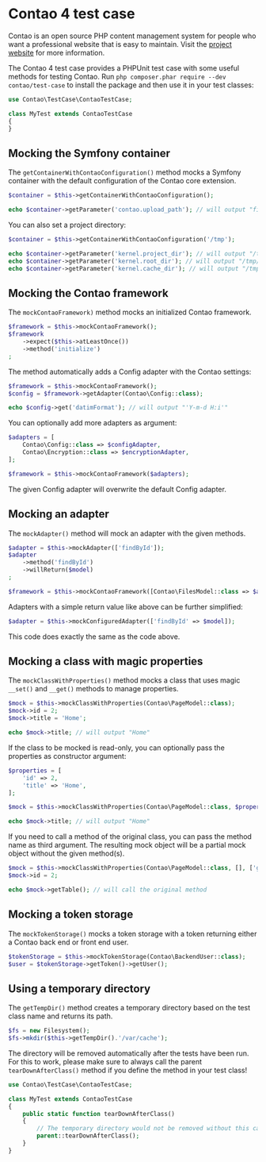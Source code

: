 # Contao 4 test case

Contao is an open source PHP content management system for people who want a
professional website that is easy to maintain. Visit the [project website][1]
for more information.

The Contao 4 test case provides a PHPUnit test case with some useful methods
for testing Contao. Run `php composer.phar require --dev contao/test-case` to
install the package and then use it in your test classes:

```php
use Contao\TestCase\ContaoTestCase;

class MyTest extends ContaoTestCase
{
}
```

## Mocking the Symfony container

The `getContainerWithContaoConfiguration()` method mocks a Symfony container
with the default configuration of the Contao core extension.

```php
$container = $this->getContainerWithContaoConfiguration();

echo $container->getParameter('contao.upload_path'); // will output "files"
```

You can also set a project directory:

```php
$container = $this->getContainerWithContaoConfiguration('/tmp');

echo $container->getParameter('kernel.project_dir'); // will output "/tmp"
echo $container->getParameter('kernel.root_dir'); // will output "/tmp/app"
echo $container->getParameter('kernel.cache_dir'); // will output "/tmp/var/cache"
```

## Mocking the Contao framework

The `mockContaoFramework)` method mocks an initialized Contao framework.

```php
$framework = $this->mockContaoFramework();
$framework
    ->expect($this->atLeastOnce())
    ->method('initialize')
;
```

The method automatically adds a Config adapter with the Contao settings:

```php
$framework = $this->mockContaoFramework();
$config = $framework->getAdapter(Contao\Config::class);

echo $config->get('datimFormat'); // will output "'Y-m-d H:i'"
```

You can optionally add more adapters as argument:

```php
$adapters = [
    Contao\Config::class => $configAdapter,
    Contao\Encryption::class => $encryptionAdapter,
];

$framework = $this->mockContaoFramework($adapters);
```

The given Config adapter will overwrite the default Config adapter.

## Mocking an adapter

The `mockAdapter()` method will mock an adapter with the given methods.

```php
$adapter = $this->mockAdapter(['findById']);
$adapter
    ->method('findById')
    ->willReturn($model)
;

$framework = $this->mockContaoFramework([Contao\FilesModel::class => $adapter]);
```

Adapters with a simple return value like above can be further simplified:

```php
$adapter = $this->mockConfiguredAdapter(['findById' => $model]);
```

This code does exactly the same as the code above.

## Mocking a class with magic properties

The `mockClassWithProperties()` method mocks a class that uses magic `__set()`
and `__get()` methods to manage properties.

```php
$mock = $this->mockClassWithProperties(Contao\PageModel::class);
$mock->id = 2;
$mock->title = 'Home';

echo $mock->title; // will output "Home"
```

If the class to be mocked is read-only, you can optionally pass the properties
as constructor argument:

```php
$properties = [
    'id' => 2,
    'title' => 'Home',
];

$mock = $this->mockClassWithProperties(Contao\PageModel::class, $properties);

echo $mock->title; // will output "Home"
```

If you need to call a method of the original class, you can pass the method
name as third argument. The resulting mock object will be a partial mock object
without the given method(s).

```php
$mock = $this->mockClassWithProperties(Contao\PageModel::class, [], ['getTable']);
$mock->id = 2;

echo $mock->getTable(); // will call the original method
```

## Mocking a token storage

The `mockTokenStorage()` mocks a token storage with a token returning either a
Contao back end or front end user.

```php
$tokenStorage = $this->mockTokenStorage(Contao\BackendUser::class);
$user = $tokenStorage->getToken()->getUser();
```

## Using a temporary directory

The `getTempDir()` method creates a temporary directory based on the test class
name and returns its path.

```php
$fs = new Filesystem();
$fs->mkdir($this->getTempDir().'/var/cache');
```

The directory will be removed automatically after the tests have been run. For
this to work, please make sure to always call the parent `tearDownAfterClass()`
method if you define the method in your test class!

```php
use Contao\TestCase\ContaoTestCase;

class MyTest extends ContaoTestCase
{
    public static function tearDownAfterClass()
    {
        // The temporary directory would not be removed without this call!
        parent::tearDownAfterClass();
    }
}
```

[1]: https://contao.org
